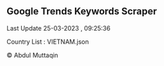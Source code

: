 

## Google Trends Keywords Scraper 
 
Last Update 25-03-2023 , 09:25:36

Country List :
VIETNAM.json



© Abdul Muttaqin 
